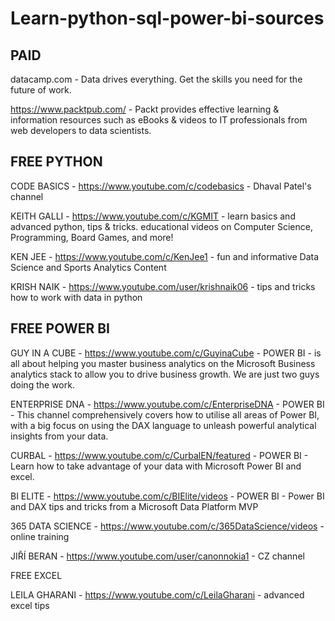 # Learn-python-sql-power-bi-sources


## PAID


datacamp.com - Data drives everything. Get the skills you need for the future of work.

https://www.packtpub.com/ - Packt provides effective learning & information resources such as eBooks & videos to IT professionals from web developers to data scientists.



## FREE PYTHON 

CODE BASICS - https://www.youtube.com/c/codebasics - Dhaval Patel's channel

KEITH GALLI - https://www.youtube.com/c/KGMIT - learn basics and advanced python, tips & tricks. educational videos on Computer Science, Programming,  Board Games, and more!

KEN JEE - https://www.youtube.com/c/KenJee1 - fun and informative Data Science and Sports Analytics Content

KRISH NAIK - https://www.youtube.com/user/krishnaik06 - tips and tricks how to work with data in python


## FREE POWER BI

GUY IN A CUBE - https://www.youtube.com/c/GuyinaCube - POWER BI - is all about helping you master business analytics on the Microsoft Business analytics stack to allow you to drive business growth. We are just two guys doing the work.

ENTERPRISE DNA - https://www.youtube.com/c/EnterpriseDNA - POWER BI - This channel comprehensively covers how to utilise all areas of Power BI, with a big focus on using the DAX language to unleash powerful analytical insights from your data.

CURBAL - https://www.youtube.com/c/CurbalEN/featured - POWER BI - Learn how to take advantage of your data with Microsoft Power BI and excel. 

BI ELITE - https://www.youtube.com/c/BIElite/videos - POWER BI - Power BI and DAX tips and tricks from a Microsoft Data Platform MVP

365 DATA SCIENCE - https://www.youtube.com/c/365DataScience/videos -  online training 

JIŘÍ BERAN - https://www.youtube.com/user/canonnokia1  - CZ channel


FREE EXCEL

LEILA GHARANI - https://www.youtube.com/c/LeilaGharani - advanced excel tips


